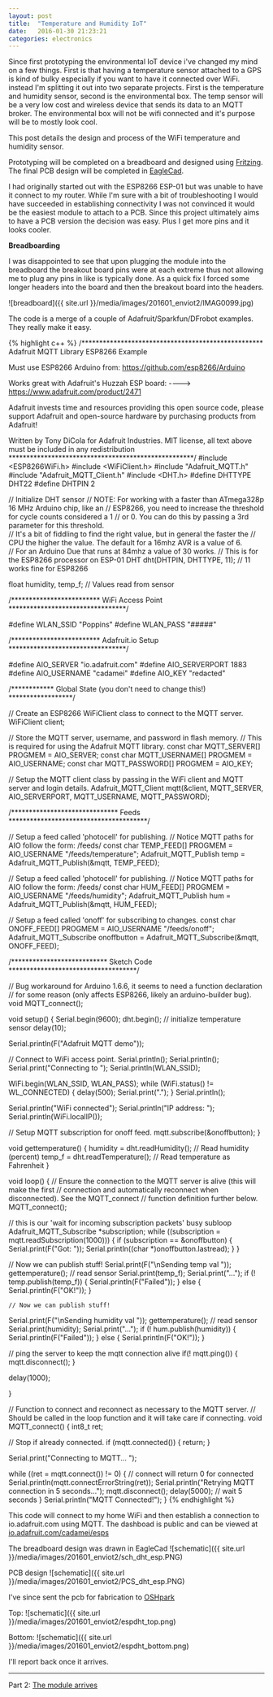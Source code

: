 ```yaml
---
layout: post
title:  "Temperature and Humidity IoT"
date:   2016-01-30 21:23:21
categories: electronics
---
```

Since first prototyping the environmental IoT device i've changed my mind on a
few things. First is that having a temperature sensor attached to a GPS is
kind of bulky especially if you want to have it connected over WiFi. instead
I'm splitting it out into two separate projects. First is the temperature and
humidity sensor, second is the environmental box. The temp sensor will be a very
low cost and wireless device that sends its data to an MQTT broker. The
environmental box will not be wifi connected and it's purpose will be to mostly
look cool.

This post details the design and process of the WiFi temperature and humidity
sensor.

Prototyping will be completed on a breadboard and designed using
[Fritzing](http://fritzing.org/). The final PCB design will be completed in
[EagleCad](http://www.cadsoftusa.com/).

I had originally started out with the ESP8266 ESP-01 but was unable to have it
connect to my router. While I'm sure with a bit of troubleshooting I would have
succeeded in establishing connectivity I was not convinced it would be the
easiest module to attach to a PCB. Since this project ultimately aims to have
a PCB version the decision was easy. Plus I get more pins and it looks cooler.

**Breadboarding**

I was disappointed to see that upon plugging the module into the breadboard
the breakout board pins were at each extreme thus not allowing me to plug
any pins in like is typically done. As a quick fix I forced some longer headers
into the board and then the breakout board into the headers.

![breadboard]({{ site.url }}/media/images/201601_enviot2/IMAG0099.jpg)

The code is a merge of a couple of Adafruit/Sparkfun/DFrobot examples. They
really make it easy.

{% highlight c++ %}
/***************************************************
  Adafruit MQTT Library ESP8266 Example

  Must use ESP8266 Arduino from:
    https://github.com/esp8266/Arduino

  Works great with Adafruit's Huzzah ESP board:
  ----> https://www.adafruit.com/product/2471

  Adafruit invests time and resources providing this open source code,
  please support Adafruit and open-source hardware by purchasing
  products from Adafruit!

  Written by Tony DiCola for Adafruit Industries.
  MIT license, all text above must be included in any redistribution
 ****************************************************/
#include <ESP8266WiFi.h>
#include <WiFiClient.h>
#include "Adafruit_MQTT.h"
#include "Adafruit_MQTT_Client.h"
#include <DHT.h>
#define DHTTYPE DHT22
#define DHTPIN  2

// Initialize DHT sensor
// NOTE: For working with a faster than ATmega328p 16 MHz Arduino chip, like an
// ESP8266, you need to increase the threshold for cycle counts considered a 1
// or 0. You can do this by passing a 3rd parameter for this threshold.  
// It's a bit of fiddling to find the right value, but in general the faster the
// CPU the higher the value.  The default for a 16mhz AVR is a value of 6.  
// For an Arduino Due that runs at 84mhz a value of 30 works.
// This is for the ESP8266 processor on ESP-01
DHT dht(DHTPIN, DHTTYPE, 11); // 11 works fine for ESP8266

float humidity, temp_f;  // Values read from sensor

/************************* WiFi Access Point *********************************/

#define WLAN_SSID       "Poppins"
#define WLAN_PASS       "#####"

/************************* Adafruit.io Setup *********************************/

#define AIO_SERVER      "io.adafruit.com"
#define AIO_SERVERPORT  1883
#define AIO_USERNAME    "cadamei"
#define AIO_KEY         "redacted"

/************ Global State (you don't need to change this!) ******************/

// Create an ESP8266 WiFiClient class to connect to the MQTT server.
WiFiClient client;

// Store the MQTT server, username, and password in flash memory.
// This is required for using the Adafruit MQTT library.
const char MQTT_SERVER[] PROGMEM    = AIO_SERVER;
const char MQTT_USERNAME[] PROGMEM  = AIO_USERNAME;
const char MQTT_PASSWORD[] PROGMEM  = AIO_KEY;

// Setup the MQTT client class by passing in the WiFi client and MQTT server and login details.
Adafruit_MQTT_Client mqtt(&client, MQTT_SERVER, AIO_SERVERPORT, MQTT_USERNAME, MQTT_PASSWORD);

/****************************** Feeds ***************************************/

// Setup a feed called 'photocell' for publishing.
// Notice MQTT paths for AIO follow the form: <username>/feeds/<feedname>
const char TEMP_FEED[] PROGMEM = AIO_USERNAME "/feeds/temperature";
Adafruit_MQTT_Publish temp = Adafruit_MQTT_Publish(&mqtt, TEMP_FEED);

// Setup a feed called 'photocell' for publishing.
// Notice MQTT paths for AIO follow the form: <username>/feeds/<feedname>
const char HUM_FEED[] PROGMEM = AIO_USERNAME "/feeds/humidity";
Adafruit_MQTT_Publish hum = Adafruit_MQTT_Publish(&mqtt, HUM_FEED);

// Setup a feed called 'onoff' for subscribing to changes.
const char ONOFF_FEED[] PROGMEM = AIO_USERNAME "/feeds/onoff";
Adafruit_MQTT_Subscribe onoffbutton = Adafruit_MQTT_Subscribe(&mqtt, ONOFF_FEED);

/*************************** Sketch Code ************************************/

// Bug workaround for Arduino 1.6.6, it seems to need a function declaration
// for some reason (only affects ESP8266, likely an arduino-builder bug).
void MQTT_connect();

void setup() {
  Serial.begin(9600);
  dht.begin();           // initialize temperature sensor
  delay(10);

  Serial.println(F("Adafruit MQTT demo"));

  // Connect to WiFi access point.
  Serial.println(); Serial.println();
  Serial.print("Connecting to ");
  Serial.println(WLAN_SSID);

  WiFi.begin(WLAN_SSID, WLAN_PASS);
  while (WiFi.status() != WL_CONNECTED) {
    delay(500);
    Serial.print(".");
  }
  Serial.println();

  Serial.println("WiFi connected");
  Serial.println("IP address: "); Serial.println(WiFi.localIP());

  // Setup MQTT subscription for onoff feed.
  mqtt.subscribe(&onoffbutton);
}

void gettemperature() {
    humidity = dht.readHumidity();          // Read humidity (percent)
    temp_f = dht.readTemperature();     // Read temperature as Fahrenheit
}

void loop() {
  // Ensure the connection to the MQTT server is alive (this will make the first
  // connection and automatically reconnect when disconnected).  See the MQTT_connect
  // function definition further below.
  MQTT_connect();

  // this is our 'wait for incoming subscription packets' busy subloop
  Adafruit_MQTT_Subscribe *subscription;
  while ((subscription = mqtt.readSubscription(1000))) {
    if (subscription == &onoffbutton) {
      Serial.print(F("Got: "));
      Serial.println((char *)onoffbutton.lastread);
    }
  }

  // Now we can publish stuff!
  Serial.print(F("\nSending temp val "));
  gettemperature();       // read sensor
  Serial.print(temp_f);
  Serial.print("...");
  if (! temp.publish(temp_f)) {
    Serial.println(F("Failed"));
  } else {
    Serial.println(F("OK!"));
  }

    // Now we can publish stuff!
  Serial.print(F("\nSending humidity val "));
  gettemperature();       // read sensor
  Serial.print(humidity);
  Serial.print("...");
  if (! hum.publish(humidity)) {
    Serial.println(F("Failed"));
  } else {
    Serial.println(F("OK!"));
  }

  // ping the server to keep the mqtt connection alive
  if(! mqtt.ping()) {
    mqtt.disconnect();
  }

  delay(1000);

}

// Function to connect and reconnect as necessary to the MQTT server.
// Should be called in the loop function and it will take care if connecting.
void MQTT_connect() {
  int8_t ret;

  // Stop if already connected.
  if (mqtt.connected()) {
    return;
  }

  Serial.print("Connecting to MQTT... ");

  while ((ret = mqtt.connect()) != 0) { // connect will return 0 for connected
       Serial.println(mqtt.connectErrorString(ret));
       Serial.println("Retrying MQTT connection in 5 seconds...");
       mqtt.disconnect();
       delay(5000);  // wait 5 seconds
  }
  Serial.println("MQTT Connected!");
}
{% endhighlight %}

This code will connect to my home WiFi and then establish a connection to
io.adafruit.com using MQTT. The dashboad is public and can be viewed at
[io.adafruit.com/cadamei/esps](https://io.adafruit.com/cadamei/esps)

The breadboard design was drawn in EagleCad
![schematic]({{ site.url }}/media/images/201601_enviot2/sch_dht_esp.PNG)

PCB design
![schematic]({{ site.url }}/media/images/201601_enviot2/PCS_dht_esp.PNG)

I've since sent the pcb for fabrication to [OSHpark](https://oshpark.com)

Top:
![schematic]({{ site.url }}/media/images/201601_enviot2/espdht_top.png)

Bottom:
![schematic]({{ site.url }}/media/images/201601_enviot2/espdht_bottom.png)

I'll report back once it arrives.

---

Part 2: [The module arrives](http://)
